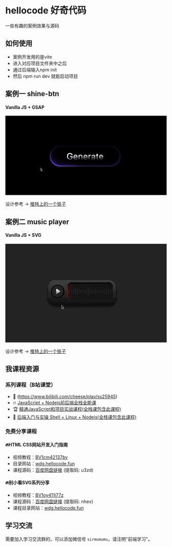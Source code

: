 # hellocode 好奇代码 
一些有趣的案例效果与源码


## 如何使用
- 案例开发用的是vite
- 进入对应项目文件夹中之后
- 通过后端输入npm init
- 然后 npm run dev 就能启动项目

## 案例一 shine-btn
#### Vanilla JS + GSAP
![shine btn](https://github.com/Yinglinhan/wows/blob/main/gifs/shine-btn.gif?raw=true)

设计参考 -> [推特上的一个铁子](https://x.com/alex_barashkov/status/1833509059619643638)


## 案例二 music player
#### Vanilla JS + SVG
![music player](https://github.com/Yinglinhan/wows/blob/main/gifs/musicplayer.gif?raw=true)

设计参考 -> [推特上的一个铁子](https://x.com/Aryana_Designs/status/1803762471628599783)


## 我课程资源

### 系列课程（B站课堂）

- 🎁 (https://www.bilibili.com/cheese/play/ss25945)
- 🔥 [JavaScript + Nodejs前后端全栈全能课](https://www.bilibili.com/cheese/play/ss1226)
- 🏆 [精通JavaScript和项目实战课程(全栈课包含此课程)](https://www.bilibili.com/cheese/play/ss6998)
- 🎉 [后端入门与实操 Shell + Linux + Nodejs(全栈课包含此课程)](https://www.bilibili.com/cheese/play/ss6988)

### 免费分享课程

#### 🔥HTML CSS网站开发入门指南 

- 视频教程：[BV1cm42137by](https://www.bilibili.com/video/BV1cm42137by)
- 目录网站：[wdg.hellocode.fun](https://wdg.hellocode.fun)
- 课程源码：[百度网盘链接](https://pan.baidu.com/s/18vNsGTc6bkqg1eF8ZR5-gw?pwd=u3zd) (提取码: u3zd)

#### 🔥别小看SVG系列分享

- 视频教程：[BV1oy411i77z](https://www.bilibili.com/video/BV1oy411i77z)
- 课程源码：[百度网盘链接](https://pan.baidu.com/s/1Pc6oaVddT11mRCWIrLUoUA?pwd=nhev) (提取码: nhev)
- 课程目录网站：[wdg.hellocode.fun](https://wdg.hellocode.fun)

## 学习交流

需要加入学习交流群的，可以添加微信号 `sirmumumu`，请注明"前端学习"。